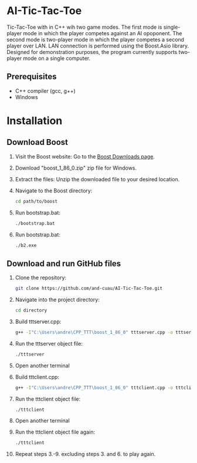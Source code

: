 # AI-Tic-Tac-Toe
Tic-Tac-Toe with in C++ wih two game modes. The first mode is single-player mode in which the player competes against an AI opoponent. The second mode is two-player mode in which the player competes a second player over LAN. LAN connection is performed using the Boost.Asio library. Designed for demonstration purposes, the program currently supports two-player mode on a single computer.

## Prerequisites
- C++ compiler (gcc, g++)
- Windows


# Installation
## Download Boost
1. Visit the Boost website: Go to the [Boost Downloads page](https://www.boost.org/users/download/).
2. Download "boost_1_86_0.zip" zip file for Windows.
3. Extract the files: Unzip the downloaded file to your desired location.


1. Navigate to the Boost directory:
   ```bash
   cd path/to/boost

2. Run bootstrap.bat:
   ```bash
   ./bootstrap.bat

2. Run bootstrap.bat:
   ```bash
   ./b2.exe


## Download and run GitHub files
1. Clone the repository:
   ```bash
   git clone https://github.com/and-cuau/AI-Tic-Tac-Toe.git
   
2. Navigate into the project directory:
    ```bash
   cd directory

3. Build tttserver.cpp:
   ```bash
   g++ -I"C:\Users\andre\CPP_TTT\boost_1_86_0" tttserver.cpp -o tttserver -L"C:\Users\andre\CPP_TTT\boost_1_86_0\stage\lib" -lstdc++ "C:\Users\andre\CPP_TTT\boost_1_86_0\stage\lib\libboost_system-vc143-mt-x64-1_86.lib" -lws2_32

4. Run the tttserver object file:
      ```bash
   ./tttserver

5. Open another terminal

6. Build tttclient.cpp:
   ```bash
   g++ -I"C:\Users\andre\CPP_TTT\boost_1_86_0" tttclient.cpp -o tttclient -L"C:\Users\andre\CPP_TTT\boost_1_86_0\stage\lib" -lstdc++ "C:\Users\andre\CPP_TTT\boost_1_86_0\stage\lib\libboost_system-vc143-mt-x64-1_86.lib" -lws2_32

7. Run the tttclient object file:
      ```bash
   ./tttclient

8. Open another terminal

9. Run the tttclient object file again:
      ```bash
   ./tttclient


10. Repeat steps 3.-9. excluding steps 3. and 6. to play again.
   

